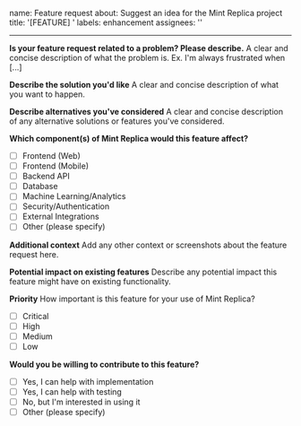 name: Feature request
about: Suggest an idea for the Mint Replica project
title: '[FEATURE] '
labels: enhancement
assignees: ''

---

**Is your feature request related to a problem? Please describe.**
A clear and concise description of what the problem is. Ex. I'm always frustrated when [...]

**Describe the solution you'd like**
A clear and concise description of what you want to happen.

**Describe alternatives you've considered**
A clear and concise description of any alternative solutions or features you've considered.

**Which component(s) of Mint Replica would this feature affect?**
- [ ] Frontend (Web)
- [ ] Frontend (Mobile)
- [ ] Backend API
- [ ] Database
- [ ] Machine Learning/Analytics
- [ ] Security/Authentication
- [ ] External Integrations
- [ ] Other (please specify)

**Additional context**
Add any other context or screenshots about the feature request here.

**Potential impact on existing features**
Describe any potential impact this feature might have on existing functionality.

**Priority**
How important is this feature for your use of Mint Replica?
- [ ] Critical
- [ ] High
- [ ] Medium
- [ ] Low

**Would you be willing to contribute to this feature?**
- [ ] Yes, I can help with implementation
- [ ] Yes, I can help with testing
- [ ] No, but I'm interested in using it
- [ ] Other (please specify)